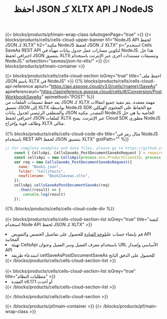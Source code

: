 ﻿---
title:  احفظ JSON كـ XLTX API لـ NodeJS
description: استخدام Aspose.Cells Cloud SDK لـ NodeJS لحفظ ملف بتنسيق JSON كملف بتنسيق XLTX.
url: /ar/nodejs/saveas/json-to-xltx/
---
{{< blocks/products/pf/main-wrap-class isAutogenPage="true" >}}
{{< blocks/products/cells/cells-cloud-upper-banner h1="NodeJS API لحفظ JSON كـ XLTX" h2="مكتبة NodeJS لحفظ JSON كـ XLTX" p="استخدم Cells SaveAs REST API لتكوين مسارات عمل جدول بيانات مهيأة في NodeJS. هذا حل احترافي لحفظ JSON بتنسيق XLTX وتنسيقات مستندات أخرى عبر الإنترنت باستخدام NodeJS." urlsection="saveas/json-to-xltx/" >}}
{{< blocks/products/pf/main-container >}}

{{< blocks/products/cells/cells-cloud-section isGrey="true" title="احفظ ملف JSON باسم XLTX في NodeJS" >}}
{{% blocks/products/cells/cells-cloud-api-reference apiurl="https://api.aspose.cloud/v3.0/cells/{name}/SaveAs" apireferenceurl="https://apireference.aspose.cloud/cells/#/Conversion/PostWorkbookSaveAs" apimethod="POST" %}}
<br/>
يعد حفظ تنسيقات الملفات من JSON كـ XLTX مهمة معقدة. يتم تنفيذ جميع انتقالات تنسيق JSON إلى XLTX بواسطة NodeJS SDK مع الحفاظ على المحتوى الهيكلي والمنطقي الرئيسي لجدول بيانات JSON المصدر. مكتبة NodeJS الخاصة بنا هي حل احترافي لحفظ JSON كملفات XLTX عبر الإنترنت. يمنح Cloud SDK مطوري NodeJS وظائف قوية وإخراج XLTX مثالي.
<br/>
<br/>
{{% blocks/products/cells/cells-cloud-code-div title="مثال رمز في NodeJS باستخدام REST API لحفظ JSON بتنسيق XLTX" gistPath="" %}}
  
```js
// For complete examples and data files, please go to https://github.com/aspose-cells-cloud/aspose-cells-cloud-node/
    const { CellsApi, CellsSaveAs_PostDocumentSaveAsRequest } = require("asposecellscloud");
    const cellsApi = new CellsApi(process.env.ProductClientId, process.env.ProductClientSecret);
    var req = new CellsSaveAs_PostDocumentSaveAsRequest({
      name: "Book1.json",
      folder: "CellsTests",
      newfilename: "Book1Saveas.xltx",
    });
    cellsApi.cellsSaveAsPostDocumentSaveAs(req)
      .then((result) => {
        console.log(result)
    });
```
  
{{% /blocks/products/cells/cells-cloud-code-div %}}
<br/>
<br/>
{{< blocks/products/cells/cells-cloud-section-list isGrey="true" title="كيفية استخدام Node API لحفظ JSON كـ XLTX" >}}
<li> قم بإنشاء حساب على<a href="https://dashboard.aspose.cloud/">لوحة القيادة</a> للحصول على تفاصيل الحصص والتفويض API المجانية</li>
<li>تهيئة CellsApi باستخدام معرف العميل وسر العميل وعنوان URL الأساسي وإصدار API</li>
<li>استدعاء طريقة cellSaveAsPostDocumentSaveAs للحصول على الدفق الناتج</li>
{{< /blocks/products/cells/cells-cloud-section-list >}}
<br/>
<br/>
{{< blocks/products/cells/cells-cloud-section-list isGrey="true" title="متطلبات النظام" >}}
<li>العقدة v6.17.1 أو أحدث</li>
{{< /blocks/products/cells/cells-cloud-section-list >}}

{{< /blocks/products/cells/cells-cloud-section >}}

{{< /blocks/products/pf/main-container >}}
{{< /blocks/products/pf/main-wrap-class >}}
